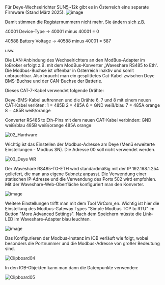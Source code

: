 Für Deye-Wechselrichter SUN5~12k gibt es in Österreich eine separate Firmware (Stand März 2025). 
![image](https://github.com/user-attachments/assets/8a224df8-a00b-47b4-a834-66eead0a67a4)

Damit stimmen die Registernummern nicht mehr. Sie ändern sich z.B.

40001 Device-Type -> 40001 minus 40001 = 0

40588 Battery Voltage -> 40588 minus 40001 = 587

usw.

Die LAN-Anbindung des Wechselrichters an den ModBus-Adapter im IoBroker erfolgt z.B. mit dem ModBus-Konverter „Waveshare RS485 to Eth“.  Die Modbus-Buchse ist offenbar in Österreich inaktiv und somit unbrauchbar. Also braucht man ein gesplittetes Cat-Kabel zwischen Deye BMS-Buchse und der CAN-Buchse der Batterie. 

Dieses CAT-7-Kabel verwendet folgende Drähte:

Deye-BMS-Kabel auftrennen und die Drähte 6, 7 und 8 mit einem neuen CAT-Kabel verlöten:
1 = 485B
2 = 485A
6 = GND weiß/blau
7 = 485A orange
8 = 485B weiß/orange

Converter RS485 to Eth-Pins mit dem neuen CAT-Kabel verbinden:
GND weiß/blau
485B weiß/orange
485A orange

![02_Hardware](https://github.com/user-attachments/assets/8a4e179f-d464-4afd-a43a-26ea9e0b8a94)

Wichtig ist das Einstellen der Modbus-Adresse am Deye (Menü erweiterte Einstellungen - Modbus SN). Die Adresse 00 soll nicht verwendet werden.

![03_Deye WR](https://github.com/user-attachments/assets/46b871b0-3910-4f9f-b33f-342478050baa)

Der Waveshare RS485-TO-ETH wird standardmäßig mit der IP 192.168.1.254 geliefert, die man ans eigene Subnetz anpasst. Die Verwendung einer statischen IP-Adresse und die Verwendung des Ports 502 wird empfohlen. Mit der Waveshare-Web-Oberfläche konfiguriert man den Konverter. 

![image](https://github.com/user-attachments/assets/cdea9cde-0c11-4503-aa6e-c1584e258269)

Weitere Einstellungen trifft man mit dem Tool VirCom_en. Wichtig ist hier die Einstellung des Modbus-Gateway Types "Simple Modbus TCP to RTU" im Button "More Advanced Settings". Nach dem Speichern müsste die Link-LED im Waveshare-Adapter blau leuchten.

![image](https://github.com/user-attachments/assets/d565a485-94b8-4661-bc7c-05c4280a030a)

Das Konfigurieren der Modbus-Instanz im IOB verläuft wie folgt, wobei besonders die Portnummer und die Modbus-Adresse von großer Bedeutung sind.

![Clipboard04](https://github.com/user-attachments/assets/8dd89a8b-8413-48c0-a56b-34ad546d2c38)

In den IOB-Objekten kann man dann die Datenpunkte verwenden:

![Clipboard05](https://github.com/user-attachments/assets/4e6a9ac7-2b9d-4d0b-9131-5568159cc406)





